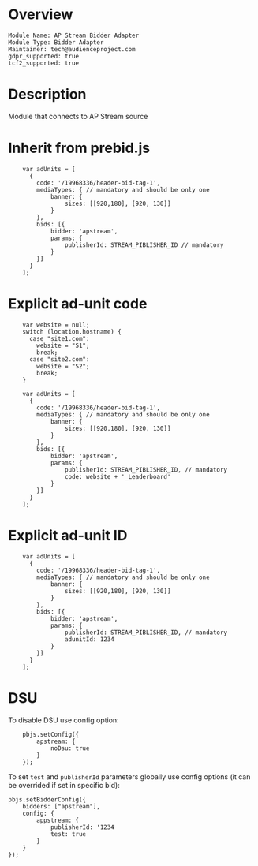 # Overview

```
Module Name: AP Stream Bidder Adapter
Module Type: Bidder Adapter
Maintainer: tech@audienceproject.com
gdpr_supported: true
tcf2_supported: true
```

# Description

Module that connects to AP Stream source

# Inherit from prebid.js
```
    var adUnits = [
      {
        code: '/19968336/header-bid-tag-1',
        mediaTypes: { // mandatory and should be only one
            banner: {
                sizes: [[920,180], [920, 130]]
            }
        },
        bids: [{
            bidder: 'apstream',
            params: {
                publisherId: STREAM_PIBLISHER_ID // mandatory
            }
        }]
      }
    ];
```

# Explicit ad-unit code
```
    var website = null;
    switch (location.hostname) { 
      case "site1.com": 
        website = "S1"; 
        break;
      case "site2.com":
        website = "S2";
        break;
    }
    
    var adUnits = [
      {
        code: '/19968336/header-bid-tag-1',
        mediaTypes: { // mandatory and should be only one
            banner: {
                sizes: [[920,180], [920, 130]]
            }
        },
        bids: [{
            bidder: 'apstream',
            params: {
                publisherId: STREAM_PIBLISHER_ID, // mandatory
                code: website + '_Leaderboard'
            }
        }]
      }
    ];
```

# Explicit ad-unit ID
```
    var adUnits = [
      {
        code: '/19968336/header-bid-tag-1',
        mediaTypes: { // mandatory and should be only one
            banner: {
                sizes: [[920,180], [920, 130]]
            }
        },
        bids: [{
            bidder: 'apstream',
            params: {
                publisherId: STREAM_PIBLISHER_ID, // mandatory
                adunitId: 1234
            }
        }]
      }
    ];
```

# DSU

To disable DSU use config option:

```
    pbjs.setConfig({
        apstream: {
            noDsu: true
        }
    });
```

To set `test` and `publisherId` parameters globally use config options (it can be overrided if set in specific bid):

```
pbjs.setBidderConfig({
    bidders: ["apstream"],
    config: {
        appstream: {
            publisherId: '1234
            test: true
        }
    }
});
```
